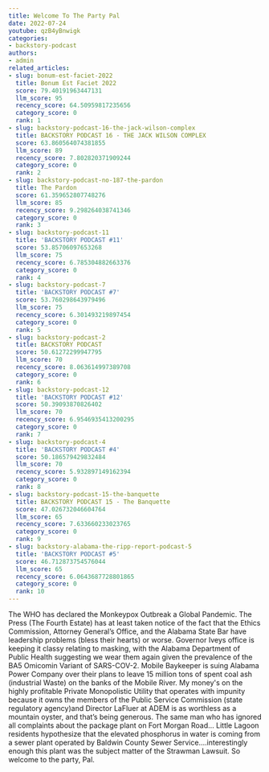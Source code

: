```yaml
---
title: Welcome To The Party Pal
date: 2022-07-24
youtube: qzB4yBnwigk
categories:
- backstory-podcast
authors:
- admin
related_articles:
- slug: bonum-est-faciet-2022
  title: Bonum Est Faciet 2022
  score: 79.40191963447131
  llm_score: 95
  recency_score: 64.50959817235656
  category_score: 0
  rank: 1
- slug: backstory-podcast-16-the-jack-wilson-complex
  title: BACKSTORY PODCAST 16 - THE JACK WILSON COMPLEX
  score: 63.860564074381855
  llm_score: 89
  recency_score: 7.802820371909244
  category_score: 0
  rank: 2
- slug: backstory-podcast-no-187-the-pardon
  title: The Pardon
  score: 61.359652807748276
  llm_score: 85
  recency_score: 9.298264038741346
  category_score: 0
  rank: 3
- slug: backstory-podcast-11
  title: 'BACKSTORY PODCAST #11'
  score: 53.85706097653268
  llm_score: 75
  recency_score: 6.785304882663376
  category_score: 0
  rank: 4
- slug: backstory-podcast-7
  title: 'BACKSTORY PODCAST #7'
  score: 53.760298643979496
  llm_score: 75
  recency_score: 6.301493219897454
  category_score: 0
  rank: 5
- slug: backstory-podcast-2
  title: BACKSTORY PODCAST
  score: 50.61272299947795
  llm_score: 70
  recency_score: 8.063614997389708
  category_score: 0
  rank: 6
- slug: backstory-podcast-12
  title: 'BACKSTORY PODCAST #12'
  score: 50.39093870826402
  llm_score: 70
  recency_score: 6.9546935413200295
  category_score: 0
  rank: 7
- slug: backstory-podcast-4
  title: 'BACKSTORY PODCAST #4'
  score: 50.186579429832484
  llm_score: 70
  recency_score: 5.932897149162394
  category_score: 0
  rank: 8
- slug: backstory-podcast-15-the-banquette
  title: BACKSTORY PODCAST 15 - The Banquette
  score: 47.026732046604764
  llm_score: 65
  recency_score: 7.633660233023765
  category_score: 0
  rank: 9
- slug: backstory-alabama-the-ripp-report-podcast-5
  title: 'BACKSTORY PODCAST #5'
  score: 46.712873754576044
  llm_score: 65
  recency_score: 6.0643687728801865
  category_score: 0
  rank: 10
---
```

The WHO has declared the Monkeypox Outbreak a Global Pandemic. The Press (The Fourth Estate) has at least taken notice of the fact that the Ethics Commission, Attorney General’s Office, and the Alabama State Bar have leadership problems (bless their hearts) or worse. Governor Iveys office is keeping it classy relating to masking, with the Alabama Department of Public Health suggesting we wear them again given the prevalence of the BA5 Omicomin Variant of SARS-COV-2. Mobile Baykeeper is suing Alabama Power Company over their plans to leave 15 million tons of spent coal ash (industrial Waste) on the banks of the Mobile River. My money's on the highly profitable Private Monopolistic Utility that operates with impunity because it owns the members of the Public Service Commission (state regulatory agency)and Director LaFluer at ADEM is as worthless as a mountain oyster, and that’s being generous. The same man who has ignored all complaints about the package plant on Fort Morgan Road… Little Lagoon residents hypothesize that the elevated phosphorus in water is coming from a sewer plant operated by Baldwin County Sewer Service….interestingly enough this plant was the subject matter of the Strawman Lawsuit. So welcome to the party, Pal.
